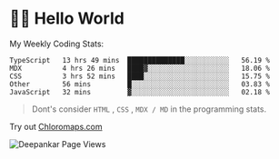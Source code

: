 # 👋🏽 Hello World 

<!--![Deepankar's github stats](https://github-readme-stats.vercel.app/api?username=Deep-Codes&count_private=true&show_icons=true&theme=radical)-->
My Weekly Coding Stats:

<!--START_SECTION:waka-->
```text
TypeScript   13 hrs 49 mins  ██████████████░░░░░░░░░░░   56.19 % 
MDX          4 hrs 26 mins   ████▓░░░░░░░░░░░░░░░░░░░░   18.06 % 
CSS          3 hrs 52 mins   ████░░░░░░░░░░░░░░░░░░░░░   15.75 % 
Other        56 mins         █░░░░░░░░░░░░░░░░░░░░░░░░   03.83 % 
JavaScript   32 mins         ▓░░░░░░░░░░░░░░░░░░░░░░░░   02.18 % 
```
<!--END_SECTION:waka-->

> Dont's consider `HTML` , `CSS` , `MDX / MD` in the programming stats.

Try out [Chloromaps.com](https://www.chloromaps.com/)

<p align="left"> <img src="https://komarev.com/ghpvc/?username=Deep-Codes&label=Views&color=blue&style=plastic" alt="Deepankar Page Views" /> </p>
